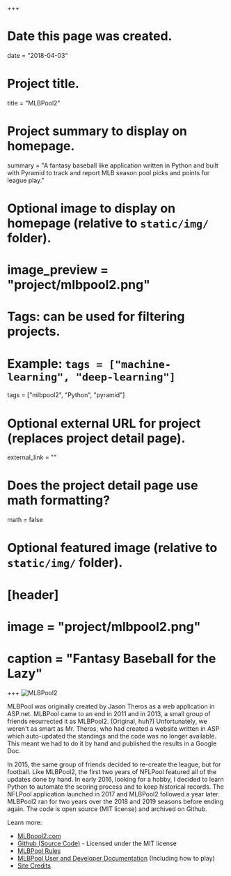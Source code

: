 +++
# Date this page was created.
date = "2018-04-03"

# Project title.
title = "MLBPool2"

# Project summary to display on homepage.
summary = "A fantasy baseball like application written in Python and built with Pyramid to track and report MLB season pool picks and points for league play."

# Optional image to display on homepage (relative to `static/img/` folder).
# image_preview = "project/mlbpool2.png"

# Tags: can be used for filtering projects.
# Example: `tags = ["machine-learning", "deep-learning"]`
tags = ["mlbpool2", "Python", "pyramid"]

# Optional external URL for project (replaces project detail page).
external_link = ""

# Does the project detail page use math formatting?
math = false

# Optional featured image (relative to `static/img/` folder).
# [header]
# image = "project/mlbpool2.png"
# caption = "Fantasy Baseball for the Lazy"

+++
![MLBPool2](featured.png)

MLBPool was originally created by Jason Theros as a web application in ASP.net. MLBPool came to an end in 2011 and in 
2013, a small group of friends resurrected it as MLBPool2. (Original, huh?) Unfortunately, we weren't as smart 
as Mr. Theros, who had created a website written in ASP which auto-updated the standings and the code was no 
longer available. This meant we had to do it by hand and published the results in a Google Doc.

In 2015, the same group of friends decided to re-create the league, but for football. Like MLBPool2, the first 
two years of NFLPool featured all of the updates done by hand. In early 2016, looking for a hobby, I decided to 
learn Python to automate the scoring process and to keep historical records. The NFLPool application 
launched in 2017 and MLBPool2 followed a year later. MLBPool2 ran for two years over the 2018 and 2019 seasons before 
ending again.  The code is open source (MIT license) and archived on Github.

Learn more:

* [MLBpool2.com](https://mlbpool2.com)
* [Github (Source Code)](https://github.com/prcutler/mlbpool2) - Licensed under the MIT license
* [MLBPool Rules](https://mlbpool2.com/home/rules)
* [MLBPool User and Developer Documentation](http://mlbpool2.readthedocs.io/en/latest/) (Including how to play)
* [Site Credits](https://mlbpool2.com/home/credits)
